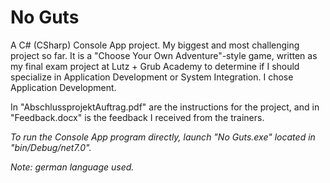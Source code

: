 # No Guts

A C# (CSharp) Console App project. My biggest and most challenging project so far. It is a "Choose Your Own Adventure"-style game, written as my final exam project at Lutz + Grub Academy to determine if I should specialize in Application Development or System Integration. I chose Application Development.

In "AbschlussprojektAuftrag.pdf" are the instructions for the project, and in "Feedback.docx" is the feedback I received from the trainers.

*To run the Console App program directly, launch "No Guts.exe" located in "bin/Debug/net7.0".*

*Note: german language used.*
